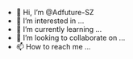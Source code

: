 - 👋 Hi, I’m @Adfuture-SZ
- 👀 I’m interested in ...
- 🌱 I’m currently learning ...
- 💞️ I’m looking to collaborate on ...
- 📫 How to reach me ...

<!---
Adfuture-SZ/Adfuture-SZ is a ✨ special ✨ repository because its `README.md` (this file) appears on your GitHub profile.
You can click the Preview link to take a look at your changes.
--->
